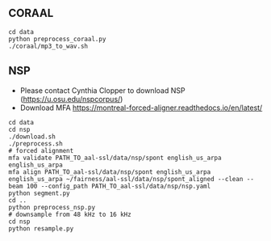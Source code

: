 
## CORAAL
```
cd data
python preprocess_coraal.py
./coraal/mp3_to_wav.sh
```


## NSP
* Please contact Cynthia Clopper to download NSP (https://u.osu.edu/nspcorpus/)
* Download MFA https://montreal-forced-aligner.readthedocs.io/en/latest/

```
cd data
cd nsp
./download.sh
./preprocess.sh
# forced alignment
mfa validate PATH_TO_aal-ssl/data/nsp/spont english_us_arpa english_us_arpa
mfa align PATH_TO_aal-ssl/data/nsp/spont english_us_arpa english_us_arpa ~/fairness/aal-ssl/data/nsp/spont_aligned --clean --beam 100 --config_path PATH_TO_aal-ssl/data/nsp/nsp.yaml
python segment.py
cd ..
python preprocess_nsp.py
# downsample from 48 kHz to 16 kHz
cd nsp
python resample.py
```
